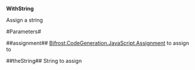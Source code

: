 **WithString**

Assign a string

#Parameters#


##assignment##
[Bifrost.CodeGeneration.JavaScript.Assignment](Bifrost.CodeGeneration.JavaScript.Assignment) to assign to

##theString##
String to assign
